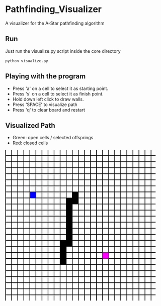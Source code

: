 # Pathfinding_Visualizer
A visualizer for the A-Star pathfinding algorithm

## Run
Just run the visualize.py script inside the core directory
```
python visualize.py
```

## Playing with the program
- Press 'a' on a cell to select it as starting point.
- Press 's' on a cell to select it as finish point.
- Hold down left click to draw walls.
- Press 'SPACE' to visualize path
- Press 'q' to clear board and restart

## Visualized Path
- Green: open cells / selected offsprings
- Red: closed cells

![](testimages/astar.gif)
